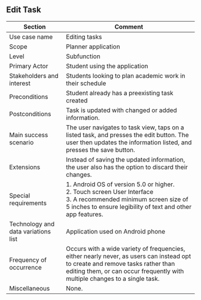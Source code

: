 ## Edit Task

| Section | Comment
| --------- | ---------
| Use case name | Editing tasks
| Scope | Planner application
| Level | Subfunction
| Primary Actor | Student using the application
| Stakeholders and interest | Students looking to plan academic work in their schedule
| Preconditions | Student already has a preexisting task created
| Postconditions | Task is updated with changed or added information.
| Main success scenario | The user navigates to task view, taps on a listed task, and presses the edit button. The user then updates the information listed, and presses the save button.
| Extensions | Instead of saving the updated information, the user also has the option to discard their changes.
| Special requirements | 1. Android OS of version 5.0 or higher. <br /> 2. Touch screen User Interface <br /> 3. A recommended minimum screen size of 5 inches to ensure legibility of text and other app features.
| Technology and data variations list | Application used on Android phone
| Frequency of occurrence | Occurs with a wide variety of frequencies, either nearly never, as users can instead opt to create and remove tasks rather than editing them, or can occur frequently with multiple changes to a single task.
| Miscellaneous | None.